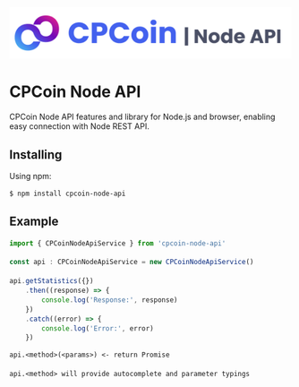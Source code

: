 ![CPCoin Node API Logo](logo.png)

# CPCoin Node API
CPCoin Node API features and library for Node.js and browser, enabling easy connection with Node REST API.

## Installing

Using npm:

```bash
$ npm install cpcoin-node-api
```

## Example

```js
import { CPCoinNodeApiService } from 'cpcoin-node-api'

const api : CPCoinNodeApiService = new CPCoinNodeApiService()

api.getStatistics({})
    .then((response) => {
        console.log('Response:', response)
    })
    .catch((error) => {
        console.log('Error:', error)
    })
```

```txt
api.<method>(<params>) <- return Promise

api.<method> will provide autocomplete and parameter typings
```